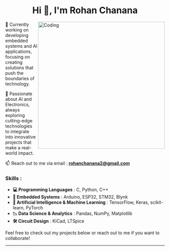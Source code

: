 <h1 align="center">Hi 👋, I'm Rohan Chanana</h1>

<img align="right" alt="Coding" width="400" src="https://i.postimg.cc/hPZXkrK2/octocat-1731450459356.png">

<div style="padding: 0; margin: 0;">
  <p>🔭 Currently working on developing embedded systems and AI applications, focusing on creating solutions that push the boundaries of technology.</p>
  <p>🌱 Passionate about AI and Electronics, always exploring cutting-edge technologies to integrate into innovative projects that make a real-world impact.</p>
  <p>📫 Reach out to me via email : <strong><a href="mailto:rohanchanana2@gmail.com">rohanchanana2@gmail.com</a></strong></p>
</div>

<h3>Skills :</h3>

- **💻 Programming Languages** : C, Python, C++
- **🔧 Embedded Systems** : Arduino, ESP32, STM32, Blynk
- **🤖 Artificial Intelligence & Machine Learning** : TensorFlow, Keras, scikit-learn, PyTorch
- **📉 Data Science & Analytics** : Pandas, NumPy, Matplotlib
- **🛠️ Circuit Design** : KiCad, LTSpice

Feel free to check out my projects below or reach out to me if you want to collaborate!

---
